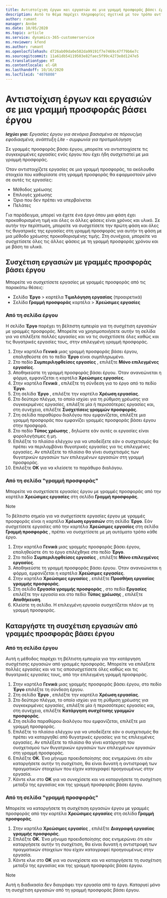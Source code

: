 ```yaml
---
title: Αντιστοίχιση έργων και εργασιών σε μια γραμμή προσφοράς βάσει έργου
description: Αυτό το θέμα παρέχει πληροφορίες σχετικά με τον τρόπο αντιστοίχισης έργων και εργασιών σε μια γραμμή εργασιών που βασίζονται σε έργα.
author: rumant
manager: Annbe
ms.date: 10/05/2020
ms.topic: article
ms.service: dynamics-365-customerservice
ms.reviewer: kfend
ms.author: rumant
ms.openlocfilehash: d726ab09da0e502da99191f7e7469c47f79b6e7c
ms.sourcegitcommit: 11a61db54119503e82faec5f99c4273e8d1247e5
ms.translationtype: HT
ms.contentlocale: el-GR
ms.lasthandoff: 10/16/2020
ms.locfileid: "4076808"
---
```

# <a name="map-projects-and-tasks-to-a-project-based-quote-line"></a>Αντιστοίχιση έργων και εργασιών σε μια γραμμή προσφοράς βάσει έργου

_**Ισχύει για:** Εργασίες έργου για σενάρια βασισμένα σε πόρους/μη εφοδιασμένα, ανάπτυξη Lite - συμφωνία για προτιμολόγηση_

Σε γραμμές προσφοράς βάσει έργου, μπορείτε να αντιστοιχίσετε τις συγκεκριμένες εργασίες ενός έργου που έχει ήδη συσχετιστεί με μια γραμμή προσφοράς.

Όταν αντιστοιχίζετε εργασίες σε μια γραμμή προσφοράς, τα ακόλουθα στοιχεία που καθορίσατε στη γραμμή προσφοράς θα εφαρμοστούν μόνο σε αυτές τις εργασίες:

- Μέθοδος χρέωσης
- Επιλογές χρέωσης
- Όριο που δεν πρέπει να υπερβαίνεται
- Πελάτες

Για παράδειγμα, μπορεί να έχετε ένα έργο όπου μια φάση έχει προκαθορισμένη τιμή και όλες οι άλλες φάσεις είναι χρόνος και υλικό. Σε αυτήν την περίπτωση, μπορείτε να συσχετίσετε την πρώτη φάση και όλες τις θυγατρικές της εργασίες στη γραμμή προσφοράς για αυτήν τη φάση με μια μέθοδο χρέωσης προκαθορισμένης τιμής. Στη συνέχεια, μπορείτε να συσχετίσετε όλες τις άλλες φάσεις με τη γραμμή προσφοράς χρόνου και με βάση τα υλικά.

## <a name="associate-tasks-to-project-based-quote-lines"></a>Συσχέτιση εργασιών με γραμμές προσφοράς βάσει έργου

Μπορείτε να συσχετίσετε εργασίες με γραμμές προσφοράς από τις παρακάτω θέσεις:

- Σελίδα **Έργο** > καρτέλα **Τιμολόγηση εργασίας** (προαιρετικά)
- Σελίδα **Γραμμή προσφοράς** καρτέλα > **Χρεώσιμες εργασίες** 

### <a name="from-the-project-page"></a>Από τη σελίδα έργου

Η σελίδα **Έργο** παρέχει τη βέλτιστη εμπειρία για τη συσχέτιση εργασιών με γραμμές προσφοράς. Μπορείτε να χρησιμοποιήσετε αυτήν τη σελίδα για να επιλέξετε πολλές εργασίες και να τις συσχετίσετε όλες καθώς και τις θυγατρικές εργασίες τους, στην επιλεγμένη γραμμή προσφοράς.

1. Στην καρτέλα **Γενικά** μιας γραμμή προσφοράς βάσει έργου, επαληθεύστε ότι το πεδίο **Έργο** είναι συμπληρωμένο.
2. Στο πεδίο **Συμπεριληφθείσες εργασίες** , επιλέξτε **Μόνο επιλεγμένες εργασίες**.
3. Αποθηκεύστε τη γραμμή προσφοράς βάσει έργου. Όταν ανανεώνεται η φόρμα, εμφανίζεται η καρτέλα **Χρεώσιμες εργασίες**.
4. Στην καρτέλα **Γενικά** , επιλέξτε τη σύνδεση για το έργο από το πεδίο **Έργο**.
5. Στη σελίδα **Έργο** , επιλέξτε την καρτέλα **Χρέωση εργασίας**.
6. Στο δεύτερο πλέγμα, το οποίο ισχύει για τη ρύθμιση χρέωσης για συγκεκριμένες εργασίες, επιλέξτε μία ή περισσότερες εργασίες και, στη συνέχεια, επιλέξτε **Συσχετίσεις γραμμών προσφοράς**.
7. Στη σελίδα παραθύρου διαλόγου που εμφανίζεται, επιλέξτε μια γραμμή προσφοράς που εμφανίζει γραμμές προσφοράς βάσει έργου στην προσφορά.
8. Στο πεδίο **Τύπος χρέωσης** , δηλώστε εάν αυτές οι εργασίες είναι φορολογήσιμες ή μη.
9. Επιλέξτε το πλαίσιο ελέγχου για να υποδείξετε εάν ο συσχετισμός θα πρέπει να περιλαμβάνει θυγατρικές εργασίες για τις επιλεγμένες εργασίες. Αν επιλέξετε το πλαίσιο θα γίνει συσχετισμός των θυγατρικών εργασιών των επιλεγμένων εργασιών στη γραμμή προσφοράς.
10. Επιλέξτε **ΟΚ** για να κλείσετε το παράθυρο διαλόγου.

### <a name="from-the-quote-line-page"></a>Από τη σελίδα "γραμμή προσφοράς"

Μπορείτε να συσχετίσετε εργασίες έργου με γραμμές προσφοράς από την καρτέλα **Χρεώσιμες εργασίες** στη σελίδα **Γραμμή προσφοράς**.

>[!NOTE]
>Το βέλτιστο σημείο για να συσχετίσετε εργασίες έργου με γραμμές προσφοράς είναι η καρτέλα **Χρέωση εργασιών** στη σελίδα **Έργο**. Εάν συσχετίσετε εργασίες από την καρτέλα **Χρεώσιμες εργασίες** στη σελίδα **Γραμμή προσφοράς** , πρέπει να συσχετίσετε με μη αυτόματο τρόπο κάθε έργο.

1. Στην καρτέλα **Γενικά** μιας γραμμής προσφοράς βάσει έργου, επαληθεύστε ότι το έργο επιλέχθηκε στο πεδίο **Έργο**.
2. Στο πεδίο **Συμπεριληφθείσες εργασίες** , επιλέξτε **Μόνο επιλεγμένες εργασίες**.
3. Αποθηκεύστε τη γραμμή προσφοράς βάσει έργου. Όταν ανανεώνεται η φόρμα, εμφανίζεται η καρτέλα **Χρεώσιμες εργασίες**.
4. Στην καρτέλα **Χρεώσιμες εργασίες** , επιλέξτε **Προσθήκη εργασίας γραμμής προσφοράς**.
5. Στη σελίδα **Εργασία γραμμής προσφοράς** , στο πεδίο **Εργασίες** επιλέξτε την εργασία και στο πεδίο **Τύπος χρέωσης** , επιλέξτε **Αποθήκευση**. 
6. Κλείστε τη σελίδα. Η επιλεγμένη εργασία συσχετίζεται πλέον με τη γραμμή προσφοράς.

## <a name="disassociate-tasks-from-projectbased-quote-lines"></a>Καταργήστε τη συσχέτιση εργασιών από γραμμές προσφοράς βάσει έργου

### <a name="from-the-project-page"></a>Από τη σελίδα έργου

Αυτή η μέθοδος παρέχει τη βέλτιστη εμπειρία για την κατάργηση συσχέτισης εργασιών από γραμμές προσφοράς. Μπορείτε να επιλέξετε πολλές εργασίες και να τις αποσυσχετίσετε όλες καθώς και τις θυγατρικές εργασίες τους, από την επιλεγμένη γραμμή προσφοράς.

1. Στην καρτέλα **Γενικά** μιας γραμμής προσφοράς βάσει έργου, στο πεδίο **Έργο** επιλέξτε τη σύνδεση έργου.
2. Στη σελίδα **Έργο** , επιλέξτε την καρτέλα **Χρέωση εργασίας**.
3. Στο δεύτερο πλέγμα, το οποίο ισχύει για τη ρύθμιση χρέωσης για συγκεκριμένες εργασίες, επιλέξτε μία ή περισσότερες εργασίες και, στη συνέχεια, επιλέξτε **Κατάργηση συσχέτισης γραμμών προσφοράς**.
4. Στη σελίδα παραθύρου διαλόγου που εμφανίζεται, επιλέξτε μια γραμμή προσφοράς.
5. Επιλέξτε το πλαίσιο ελέγχου για να υποδείξετε εάν ο συσχετισμός θα πρέπει να καταργηθεί από θυγατρικές εργασίες για τις επιλεγμένες εργασίες. Αν επιλέξετε το πλαίσιο θα γίνει κατάργηση του συσχετισμού των θυγατρικών εργασιών των επιλεγμένων εργασιών στη γραμμή προσφοράς.
6. Επιλέξτε **OK**. Ένα μήνυμα προειδοποίησης σας ενημερώνει ότι εάν καταργήσετε αυτήν τη συσχέτιση, θα είναι δυνατή η αντιστροφή των πραγματικών στοιχείων που είχαν καταγραφεί προηγουμένως στην εργασία. 
7. Κάντε κλικ στο **OK** για να συνεχίσετε και να καταργήσετε τη συσχέτιση μεταξύ της εργασίας και της γραμμή προσφοράς βάσει έργου.

### <a name="from-the-quote-line-page"></a>Από τη σελίδα "γραμμή προσφοράς"

Μπορείτε να καταργήσετε τη συσχέτιση εργασιών έργου με γραμμές προσφοράς από την καρτέλα **Χρεώσιμες εργασίες** στη σελίδα **Γραμμή προσφοράς**.

1. Στην καρτέλα **Χρεώσιμες εργασίες** , επιλέξτε **Διαγραφή εργασίας γραμμής προσφοράς**.
2. Επιλέξτε **OK**. Ένα μήνυμα προειδοποίησης σας ενημερώνει ότι εάν καταργήσετε αυτήν τη συσχέτιση, θα είναι δυνατή η αντιστροφή των πραγματικών στοιχείων που είχαν καταγραφεί προηγουμένως στην εργασία. 
3. Κάντε κλικ στο **OK** για να συνεχίσετε και να καταργήσετε τη συσχέτιση μεταξύ της εργασίας και της γραμμή προσφοράς βάσει έργου.

>[!NOTE]
> Αυτή η διαδικασία δεν διαγράφει την εργασία από το έργο. Καταργεί μόνο τη συσχέτιση εργασιών από τη γραμμή προσφοράς βάσει έργου.
